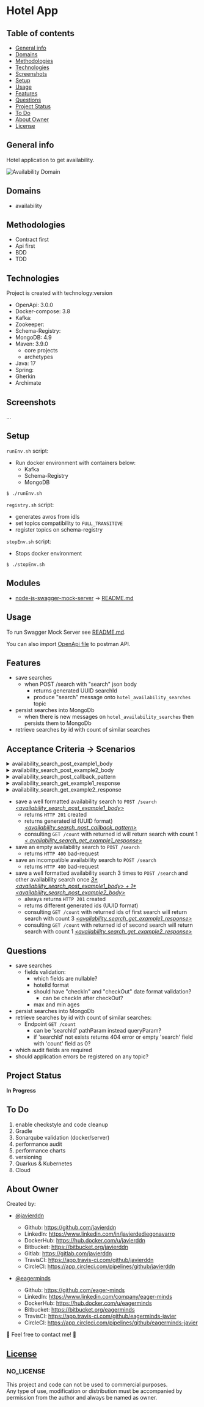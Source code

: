 # Hotel App

## Table of contents

- [General info](#general-info)
- [Domains](#domains)
- [Methodologies](#methodologies)
- [Technologies](#technologies)
- [Screenshots](#screenshots)
- [Setup](#setup)
- [Usage](#usage)
- [Features](#features)
- [Questions](#questions)
- [Project Status](#project-status)
- [To Do](#to-do)
- [About Owner](#about-owner)
- [License](#license)

## General info

Hotel application to get availability.

![Availability Domain](archimate/images/availabilitySearchView.bmp)

## Domains

- availability

## Methodologies

- Contract first
- Api first
- BDD
- TDD

## Technologies

Project is created with technology:version

- OpenApi: 3.0.0
- Docker-compose: 3.8
- Kafka:
- Zookeeper:
- Schema-Registry:
- MongoDB: 4.9
- Maven: 3.9.0
    - core projects
    - archetypes
- Java: 17
- Spring:
- Gherkin
- Archimate

## Screenshots

...

## Setup

`runEnv.sh` script:

- Run docker environment with containers below:
    - Kafka
    - Schema-Registry
    - MongoDB

```
$ ./runEnv.sh
```

`registry.sh` script:

- generates avros from idls
- set topics compatibility to `FULL_TRANSITIVE`
- register topics on schema-registry

`stopEnv.sh` script:

- Stops docker environment

```
$ ./stopEnv.sh
```

## Modules

- [node-js-swagger-mock-server](nodejs-swagger-mock-server) -> [README.md](nodejs-swagger-mock-server/README.md)

## Usage

To run Swagger Mock Server see [README.md](nodejs-swagger-mock-server/README.md).

You can also import [OpenApi file](api/HotelAvailability-1.0.0-swagger.yaml) to postman API.

## Features

- save searches
    - when POST /search with "search" json body
        - returns generated UUID searchId
        - produce "search" message onto `hotel_availability_searches` topic
- persist searches into MongoDb
    - when there is new messages on `hotel_availability_searches` then persists them to MongoDb
- retrieve searches by id with count of similar searches

## Acceptance Criteria -> Scenarios

<details><summary>availability_search_post_example1_body</summary>

``` json
{
  "hotelId": "1234aBc",
  "checkIn": "29/12/2023",
  "checkOut": "31/12/2023",
  "ages": [3, 29, 30, 1]
}
```

</details>
<details><summary>availability_search_post_example2_body</summary>

``` json
{
  "hotelId": "otherDummyHotelId",
  "checkIn": "29/12/2023",
  "checkOut": "31/12/2023",
  "ages": [3, 29, 30, 1]
}
```

</details>
<details><summary>availability_search_post_callback_pattern</summary>

``` json
{
  "id": "^[0-9a-fA-F]{8}-[0-9a-fA-F]{4}-[0-9a-fA-F]{4}-[0-9a-fA-F]{4}-[0-9a-fA-F]{12}$"
}
```

</details>
<details><summary>availability_search_get_example1_response</summary>

``` json
{
  "searchId": "88454af7-1a87-49c7-9622-f66635665fed",
  "search": {
    "hotelId": "1234aBc",
    "checkIn": "29/12/2023",
    "checkOut": "31/12/2023",
    "ages": [3, 29, 30, 1]
  },
  "count": 3
}
```

</details>
<details><summary>availability_search_get_example2_response</summary>

``` json
{
  "searchId": "88454af7-1a87-49c7-9622-f66635665fed",
  "search": {
    "hotelId": "otherDummyHotelId",
    "checkIn": "29/12/2023",
    "checkOut": "31/12/2023",
    "ages": [3, 29, 30, 1]
  },
  "count": 1
}
```

</details>

- save a well formatted availability search to `POST /search` 
    <ins>*<availability_search_post_example1_body>*</ins>
    - returns `HTTP 201` created
    - returns generated id (UUID format) <ins>*<availability_search_post_callback_pattern>*</ins>
    - consulting `GET /count` with returned id will return search with count 1 <ins>*<
      availability_search_get_example1_response>*</ins>
- save an empty availability search to `POST /search`
    - returns `HTTP 400` bad-request
- save an incompatible availability search to `POST /search`
    - returns `HTTP 400` bad-request
- save a well formatted availability search 3 times to `POST /search` and other availability search
  once <ins>*3\*<availability_search_post_example1_body> + 1\*
  <availability_search_post_example2_body>*</ins>
    - always returns `HTTP 201` created
    - returns different generated ids (UUID format)
    - consulting `GET /count` with returned ids of first search will return search with count 3
      <ins>*<availability_search_get_example1_response>*</ins>
    - consulting `GET /count` with returned id of second search will return search with count 1
      <ins>*<availability_search_get_example2_response>*</ins>

## Questions

- save searches
    - fields validation:
        - which fields are nullable?
        - hotelId format
        - should have "checkIn" and "checkOut" date format validation?
            - can be checkIn after checkOut?
        - max and min ages
- persist searches into MongoDb
- retrieve searches by id with count of similar searches:
    - Endpoint `GET /count`
        - can be 'searchId' pathParam instead queryParam?
        - if 'searchId' not exists returns 404 error or empty 'search' field with 'count' field as
          0?
- which audit fields are required
- should application errors be registered on any topic?

## Project Status

**In Progress**

## To Do

1. enable checkstyle and code cleanup
2. Gradle
3. Sonarqube validation (docker/server)
4. performance audit
5. performance charts
6. versioning
7. Quarkus & Kubernetes
8. Cloud

## About Owner

Created by:

- [@javierddn](https://www.linkedin.com/in/javierdediegonavarro)
    - Github: https://github.com/javierddn
    - LinkedIn: https://www.linkedin.com/in/javierdediegonavarro
    - DockerHub: https://hub.docker.com/u/javierddn
    - Bitbucket: https://bitbucket.org/javierddn
    - Gitlab: https://gitlab.com/javierddn
    - TravisCI: https://app.travis-ci.com/github/javierddn
    - CircleCI: https://app.circleci.com/pipelines/github/javierddn

- [@eagerminds](https://www.linkedin.com/company/eager-minds)
    - Github: https://github.com/eager-minds
    - LinkedIn: https://www.linkedin.com/company/eager-minds
    - DockerHub: https://hub.docker.com/u/eagerminds
    - Bitbucket: https://bitbucket.org/eagerminds
    - TravisCI: https://app.travis-ci.com/github/eagerminds-javier
    - CircleCI: https://app.circleci.com/pipelines/github/eagerminds-javier

📩 Feel free to contact me! 📩

## [License](LICENSE)

### NO_LICENSE

This project and code can not be used to commercial purposes.<br>
Any type of use, modification or distribution must be accompanied by permission from the author
and always be named as owner.
